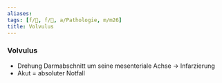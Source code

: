 ```yaml
---
aliases: 
tags: [f/💩, f/🐣, a/Pathologie, m/m26]
title: Volvulus
---
```

### Volvulus
- Drehung Darmabschnitt um seine mesenteriale Achse → Infarzierung
- Akut = absoluter Notfall